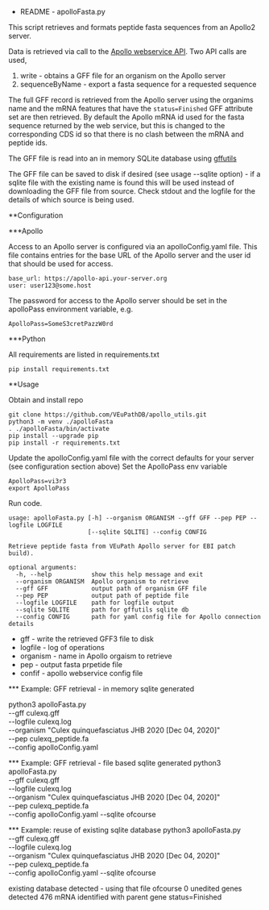 * README - apolloFasta.py

This script retrieves and formats peptide fasta sequences from an Apollo2 server.

Data is retrieved via call to the [Apollo webservice API](http://demo.genomearchitect.io/Apollo2/jbrowse/web_services/api). Two API calls are used,

1. write          - obtains a GFF file for an organism on the Apollo server
2. sequenceByName - export a fasta sequence for a requested sequence

The full GFF record is retrieved from the Apollo server using the organims name
and the mRNA features that have the `status=Finished` GFF attribute set are then
retrieved. By default the Apollo mRNA id used for the fasta sequence returned by
the web service, but this is changed to the corresponding CDS id so that there is
no clash between the mRNA and peptide ids.

The GFF file is read into an in memory SQLite database using [gffutils](https://daler.github.io/gffutils/)

The GFF file can be saved to disk if desired (see usage --sqlite option) - 
if a sqlite file with the existing name is found this will be used instead of 
downloading the GFF file from source. Check stdout and the logfile for the 
details of which source is being used.

**Configuration

***Apollo

Access to an Apollo server is configured via an apolloConfig.yaml file. This file
contains entries for the base URL of the Apollo server and the user id that should
be used for access.

```
base_url: https://apollo-api.your-server.org
user: user123@some.host
```

The password for access to the Apollo server should be set in the apolloPass 
environment variable, e.g.

`ApolloPass=SomeS3cretPazzW0rd`

***Python

All requirements are listed in requirements.txt

`pip install requirements.txt`

**Usage

Obtain and install repo

```
git clone https://github.com/VEuPathDB/apollo_utils.git
python3 -m venv ./apolloFasta
. ./apolloFasta/bin/activate
pip install --upgrade pip
pip install -r requirements.txt

```
Update the apolloConfig.yaml file with the correct defaults for your server
(see configuration section above)
Set the ApolloPass env variable

```
ApolloPass=vi3r3
export ApolloPass
```

Run code.

```
usage: apolloFasta.py [-h] --organism ORGANISM --gff GFF --pep PEP --logfile LOGFILE
                      [--sqlite SQLITE] --config CONFIG

Retrieve peptide fasta from VEuPath Apollo server for EBI patch build).

optional arguments:
  -h, --help           show this help message and exit
  --organism ORGANISM  Apollo organism to retrieve
  --gff GFF            output path of organism GFF file
  --pep PEP            output path of peptide file
  --logfile LOGFILE    path for logfile output
  --sqlite SQLITE      path for gffutils sqlite db
  --config CONFIG      path for yaml config file for Apollo connection details
```

* gff      - write the retrieved GFF3 file to disk
* logfile  - log of operations
* organism - name in Apollo orgaism to retrieve
* pep      - output fasta prpetide file
* confif   - apollo webservice config file

*** Example: GFF retrieval - in memory sqlite generated

python3 apolloFasta.py \
--gff culexq.gff \
--logfile culexq.log \
--organism "Culex quinquefasciatus JHB 2020 [Dec 04, 2020]" \
--pep culexq_peptide.fa \
--config apolloConfig.yaml

*** Example: GFF retrieval - file based sqlite generated
python3 apolloFasta.py \
--gff culexq.gff \
--logfile culexq.log \
--organism "Culex quinquefasciatus JHB 2020 [Dec 04, 2020]" \
--pep culexq_peptide.fa \
--config apolloConfig.yaml 
--sqlite ofcourse

*** Example: reuse of existing sqlite database
python3 apolloFasta.py \
--gff culexq.gff \
--logfile culexq.log \
--organism "Culex quinquefasciatus JHB 2020 [Dec 04, 2020]" \
--pep culexq_peptide.fa \
--config apolloConfig.yaml 
--sqlite ofcourse

existing database detected - using that file ofcourse
0 unedited genes detected
476 mRNA identified with parent gene status=Finished

